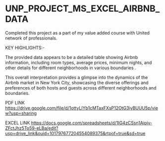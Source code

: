 # UNP_PROJECT_MS_EXCEL_AIRBNB_DATA
Completed this project as a part of my  value added course with United network of professionals.

KEY HIGHLIGHTS:-

The provided data appears to be a detailed table showing Airbnb information, including room types, average prices, minimum nights, and other details for different neighborhoods in various boundaries . 

 This overall interpretation provides a glimpse into the dynamics of the Airbnb market in New York City, showcasing the diverse offerings and preferences of both hosts and guests across different neighborhoods and boundaries.
 
 PDF LINK https://drive.google.com/file/d/1ottyLIYb1cMTaxFXsP12OtG3iyBUUU5p/view?usp=sharing

 EXCEL LINK https://docs.google.com/spreadsheets/d/1IG4zCSsn1Aipjv-ZFctJhz5To59-eLBa/edit?usp=drive_link&ouid=101797677204554089375&rtpof=true&sd=true
